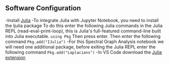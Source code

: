 ## Software Configuration
-Install [Julia](https://julialang.org/downloads/)
-To integrate Julia with Jupyter Notebook, you need to install the Ijulia package
	To do this enter the following Julia commands in the Julia REPL (read-eval-print-loop), this is Julia's full-featured command-line built into Julia executable.
	`using Pkg`
	Then press enter. Then enter the following command
	`Pkg.add("IJulia")`
-For this Spectral Graph Analysis notebook we will need one additional package, before exiting the Julia REPL enter the following command
	`Pkg.add("Laplacians")`
-In VS Code download the [Julia extension](https://marketplace.visualstudio.com/items?itemName=julialang.language-julia)